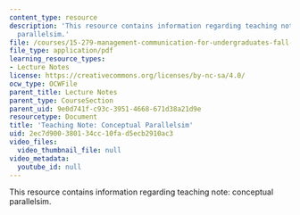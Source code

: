 ```yaml
---
content_type: resource
description: 'This resource contains information regarding teaching note: conceptual
  parallelsim.'
file: /courses/15-279-management-communication-for-undergraduates-fall-2012/2ec7d900380134cc10fad5ecb2910ac3_MIT15_279F12_cncptPrllelsm.pdf
file_type: application/pdf
learning_resource_types:
- Lecture Notes
license: https://creativecommons.org/licenses/by-nc-sa/4.0/
ocw_type: OCWFile
parent_title: Lecture Notes
parent_type: CourseSection
parent_uid: 9e0d741f-c93c-3951-4668-671d38a21d9e
resourcetype: Document
title: 'Teaching Note: Conceptual Parallelsim'
uid: 2ec7d900-3801-34cc-10fa-d5ecb2910ac3
video_files:
  video_thumbnail_file: null
video_metadata:
  youtube_id: null
---
```

This resource contains information regarding teaching note: conceptual parallelsim.